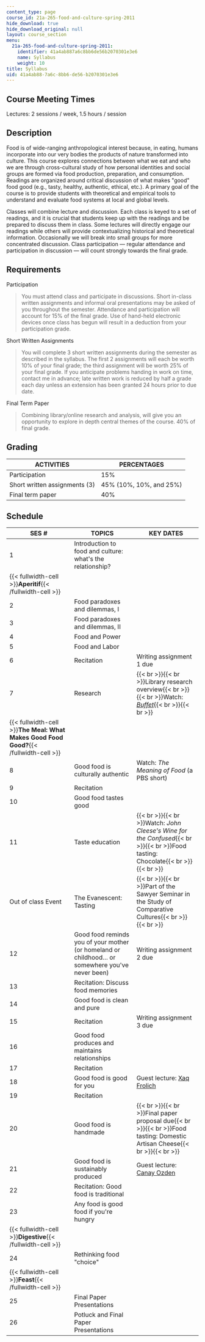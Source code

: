 ```yaml
---
content_type: page
course_id: 21a-265-food-and-culture-spring-2011
hide_download: true
hide_download_original: null
layout: course_section
menu:
  21a-265-food-and-culture-spring-2011:
    identifier: 41a4ab887a6c8bb6de56b2070301e3e6
    name: Syllabus
    weight: 10
title: Syllabus
uid: 41a4ab88-7a6c-8bb6-de56-b2070301e3e6
---
```


Course Meeting Times
--------------------

Lectures: 2 sessions / week, 1.5 hours / session

Description
-----------

Food is of wide-ranging anthropological interest because, in eating, humans incorporate into our very bodies the products of nature transformed into culture. This course explores connections between what we eat and who we are through cross-cultural study of how personal identities and social groups are formed via food production, preparation, and consumption. Readings are organized around critical discussion of what makes "good" food good (e.g., tasty, healthy, authentic, ethical, etc.). A primary goal of the course is to provide students with theoretical and empirical tools to understand and evaluate food systems at local and global levels.

Classes will combine lecture and discussion. Each class is keyed to a set of readings, and it is crucial that students keep up with the readings and be prepared to discuss them in class. Some lectures will directly engage our readings while others will provide contextualizing historical and theoretical information. Occasionally we will break into small groups for more concentrated discussion. Class participation — regular attendance and participation in discussion — will count strongly towards the final grade.

Requirements
------------

Participation

> You must attend class and participate in discussions. Short in-class written assignments and informal oral presentations may be asked of you throughout the semester. Attendance and participation will account for 15% of the final grade. Use of hand-held electronic devices once class has begun will result in a deduction from your participation grade.

Short Written Assignments

> You will complete 3 short written assignments during the semester as described in the syllabus. The first 2 assignments will each be worth 10% of your final grade; the third assignment will be worth 25% of your final grade. If you anticipate problems handing in work on time, contact me in advance; late written work is reduced by half a grade each day unless an extension has been granted 24 hours prior to due date.

Final Term Paper

> Combining library/online research and analysis, will give you an opportunity to explore in depth central themes of the course. 40% of final grade.

Grading
-------

| ACTIVITIES | PERCENTAGES |
| --- | --- |
| Participation | 15% |
| Short written assignments (3) | 45% (10%, 10%, and 25%) |
| Final term paper | 40% 

Schedule
--------

| SES # | TOPICS | KEY DATES |
| --- | --- | --- |
| 1 | Introduction to food and culture: what's the relationship? |   |
| {{< fullwidth-cell >}}**Aperitif**{{< /fullwidth-cell >}} | &nbsp; | &nbsp; |
| 2 | Food paradoxes and dilemmas, I |   |
| 3 | Food paradoxes and dilemmas, II |   |
| 4 | Food and Power |   |
| 5 | Food and Labor |   |
| 6 | Recitation | Writing assignment 1 due |
| 7 | Research | {{< br >}}{{< br >}}Library research overview{{< br >}}{{< br >}}Watch: [_Buffet_](http://www.buffetmovie.com/){{< br >}}{{< br >}} |
| {{< fullwidth-cell >}}**The Meal: What Makes Good Food Good?**{{< /fullwidth-cell >}} | &nbsp; | &nbsp; |
| 8 | Good food is culturally authentic | Watch: _The Meaning of Food_ (a PBS short) |
| 9 | Recitation |   |
| 10 | Good food tastes good |   |
| 11 | Taste education | {{< br >}}{{< br >}}Watch: _John Cleese's Wine for the Confused_{{< br >}}{{< br >}}Food tasting: Chocolate{{< br >}}{{< br >}} |
| Out of class Event | The Evanescent: Tasting | {{< br >}}{{< br >}}Part of the Sawyer Seminar in the Study of Comparative Cultures{{< br >}}{{< br >}} |
| 12 | Good food reminds you of your mother (or homeland or childhood… or somewhere you've never been) | Writing assignment 2 due |
| 13 | Recitation: Discuss food memories |   |
| 14 | Good food is clean and pure |   |
| 15 | Recitation | Writing assignment 3 due |
| 16 | Good food produces and maintains relationships |   |
| 17 | Recitation |   |
| 18 | Good food is good for you | Guest lecture: [Xaq Frolich](http://web.mit.edu/hasts/graduate/frohlich.html) |
| 19 | Recitation |   |
| 20 | Good food is handmade | {{< br >}}{{< br >}}Final paper proposal due{{< br >}}{{< br >}}Food tasting: Domestic Artisan Cheese{{< br >}}{{< br >}} |
| 21 | Good food is sustainably produced | Guest lecture: [Canay Ozden](http://web.mit.edu/hasts/graduate/ozden.html) |
| 22 | Recitation: Good food is traditional |   |
| 23 | Any food is good food if you're hungry |   |
| {{< fullwidth-cell >}}**Digestive**{{< /fullwidth-cell >}} | &nbsp; | &nbsp; |
| 24 | Rethinking food "choice" |   |
| {{< fullwidth-cell >}}**Feast**{{< /fullwidth-cell >}} | &nbsp; | &nbsp; |
| 25 | Final Paper Presentations |   |
| 26 | Potluck and Final Paper Presentations |